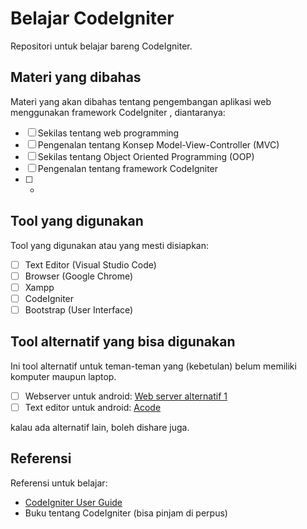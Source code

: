 # Belajar CodeIgniter
Repositori untuk belajar bareng CodeIgniter.

## Materi yang dibahas
Materi yang akan dibahas tentang pengembangan aplikasi web menggunakan framework CodeIgniter , diantaranya:
- [ ] Sekilas tentang web programming
- [ ] Pengenalan tentang Konsep Model-View-Controller (MVC)
- [ ] Sekilas tentang Object Oriented Programming (OOP)
- [ ] Pengenalan tentang framework CodeIgniter
- [ ] -


## Tool yang digunakan
Tool yang digunakan atau yang mesti disiapkan:
- [ ] Text Editor (Visual Studio Code)
- [ ] Browser (Google Chrome)
- [ ] Xampp
- [ ] CodeIgniter
- [ ] Bootstrap (User Interface)

## Tool alternatif yang bisa digunakan
Ini tool alternatif untuk teman-teman yang (kebetulan) belum memiliki komputer maupun laptop.
- [ ] Webserver untuk android: [Web server alternatif 1](https://play.google.com/store/apps/details?id=com.nokshaserv&hl=en)
- [ ] Text editor untuk android: [Acode](https://play.google.com/store/apps/details?id=com.foxdebug.acodefree&hl=en)

kalau ada alternatif lain, boleh dishare juga.

## Referensi
Referensi untuk belajar:
- [CodeIgniter User Guide](https://codeigniter.com/user_guide/index.html)
- Buku tentang CodeIgniter (bisa pinjam di perpus)